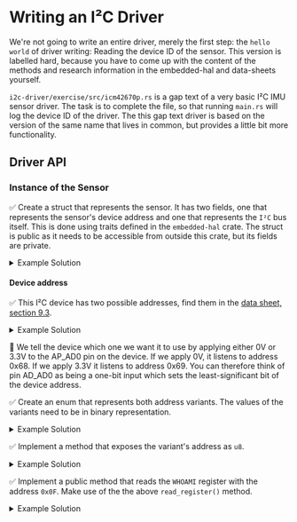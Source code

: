 # Writing an I²C Driver

We're not going to write an entire driver, merely the first step: the `hello world` of driver writing: Reading the device ID of the sensor. This version is labelled hard, because you have to come up with the content of the methods and research information in the embedded-hal and data-sheets yourself. 

`i2c-driver/exercise/src/icm42670p.rs` is a gap text of a very basic I²C IMU sensor driver. The task is to complete the file, so that running `main.rs` will log the device ID of the driver. The this gap text driver is based on the version of the same name that lives in common, but provides a little bit more functionality.

## Driver API

### Instance of the Sensor

 ✅ Create a struct that represents the sensor. It has two fields, one that represents the sensor's device address and one that represents the `I²C` bus itself. This is done using traits defined in the `embedded-hal` crate. The struct is public as it needs to be accessible from outside this crate, but its fields are private. 


<Details>
    <Summary>Example Solution</Summary>
```rust 
#[derive(Debug)]
pub struct ICM42670P<I2C> {
    /// The concrete I²C device implementation.
    i2c: I2C,

    /// Device address
    address: DeviceAddr,
}

```
</Details>


 ✅ Implement an instantiating method in the `impl` block. This method needs to be accessible from outside, so it's labelled `pub`. The method takes ownership of the I²C bus and creates an instance of the struct you defined earlier.

<Details>
    <Summary>Example Solution</Summary>
```rust
impl<I2C, E>ICM42670P<I2C>
where
    I2C: i2c::WriteRead<Error = E> + i2c::Write<Error = E>,
{
    /// Create a new instance of the ICM42670P.
    pub fn new(i2c: I2C, address: DeviceAddr) -> Result<Self, E> {

        let icm42670p = ICM42670P { i2c, address };

        Ok(icm42670p)
    }
// ...
```
</Details>




#### Device address

 ✅ This I²C device has two possible addresses, find them in the [data sheet, section 9.3](https://3cfeqx1hf82y3xcoull08ihx-wpengine.netdna-ssl.com/wp-content/uploads/2021/07/DS-000451-ICM-42670-P-v1.0.pdf). 
  
<Details>
    <Summary>Example Solution</Summary>

    AD0  0x68
    AD1  0x69
</Details>


🔎  We tell the device which one we want it to use by applying either 0V or 3.3V to the AP_AD0 pin on the device. If we apply 0V, it listens to address 0x68. If we apply 3.3V it listens to address 0x69. You can therefore think of pin AD_AD0 as being a one-bit input which sets the least-significant bit of the device address.


 ✅ Create an enum that represents both address variants. The values of the variants need to be in binary representation. 

<Details>
    <Summary>Example Solution</Summary>
```rust
pub enum DeviceAddr {

    /// 0x68
    AD0 = 0b110_1000,
    /// 0x69
    AD1 = 0b110_1001,
}
```
</Details>


### Registers

✅ Create an enum that represents the sensor's registers. Each variant has the register's address as value. For now you only need the WhoAmI register. Find its address in the data sheet. 

<Details>
    <Summary>Example Solution</Summary>
```rust
#[derive(Clone, Copy)]
pub enum Register {
    WhoAmI = 0x75,
}
```
</Details>

✅ Implement a method that exposes the variant's address as `u8`.

<Details>
    <Summary>Example Solution</Summary>
```rust
impl Register {
    fn address(&self) -> u8 {
        *self as u8
    }
}

```
</Details>


### read_register() and write_register()

✅ Check out the write and write_read function in the embedded-hal. Why is it `write_read` and not just `read`?
<<<<<<< HEAD

<Details>
    <Summary>Answer</Summary>
The reason for this lies in the characteristics of the I²C protocol: We first need to write a command over the I²C bus to specify which register we want to read from. 
</Details>

=======

<Details>
    <Summary>Answer</Summary>
The reason for this lies in the characteristics of the I²C protocol: We first need to write a command over the I²C bus to specify which register we want to read from. 
</Details>

>>>>>>> finish exercises

✅ Define a `read_register` and a `write_register` method for the sensor instance. Use methods provided by the `embedded-hal` crate. They serve as helpers for more specific methods and as an abstraction that is adapted to a sensor with 8-bit registers. This means that the data that is written, as well as the data that is read is an unsigned 8-bit integer. Helper methods can remain private as they don't need to be accessible from outside this crate. 

<Details>
    <Summary>Example Solution</Summary>
```rust
impl<I2C, E>ICM42670P<I2C>
where
    I2C: i2c::WriteRead<Error = E> + i2c::Write<Error = E>,
{    
    //...
    fn write_register(&mut self, register: Register, value: u8) -> Result<(), E> {
        let byte = value as u8;
        self.i2c
            .write(self.address as u8, &[register.address(), byte])
    }

    fn read_register(&mut self, register: Register) -> Result<u8, E> {
        let mut data = [0];
        self.i2c
            .write_read(self.address as u8, &[register.address()], &mut data)?;
        Ok(u8::from_le_bytes(data))
    }
}
```
</Details>


✅ Implement a public method that reads the `WHOAMI` register with the address `0x0F`. Make use of the the above `read_register()` method.

<Details>
    <Summary>Example Solution</Summary>
```rust
<<<<<<< HEAD
<<<<<<< HEAD
impl<I2C, E>ICM42670P<I2C>
=======
impl<I2C, E>IMC42670P<I2C>
>>>>>>> finish exercises
=======
impl<I2C, E>ICM42670P<I2C>
>>>>>>> correct sensor name
where
    I2C: i2c::WriteRead<Error = E> + i2c::Write<Error = E>,
{    
    //...
pub fn read_device_id_register(&mut self) -> Result<u16, E> {
        self.read_register(Register::WhoAmI)
    }

}
```
</Details>


✅ Optional: Implement further methods that add features to the driver. Check the [documentation](https://3cfeqx1hf82y3xcoull08ihx-wpengine.netdna-ssl.com/wp-content/uploads/2021/07/DS-000451-ICM-42670-P-v1.0.pdf) for the respective registers and their addresses. Some ideas:
    * switching the the gyroscope sensor or the accelerometer on
    * starting measurements
    * reading measurements

#### General info about how registers work

- Registers are small amounts of storage, immediately accessible by the processor. The registers on the sensor are 8 bits.
- They can be accessed by their address
- You can find [register maps](https://3cfeqx1hf82y3xcoull08ihx-wpengine.netdna-ssl.com/wp-content/uploads/2021/07/DS-000451-ICM-42670-P-v1.0.pdf) in the section 14.
- Returning a value with MSB and LSB is done by shifting MSB values, and OR LSB values.
```rust
let GYRO_DATA_X: i16 = ((GYRO_DATA_X1 as i16) << 8) | GYRO_DATA_X0 as i16;
```
(maybe from `from_be_bytes[GYRO_data_X1, GYRO_DATA_X2] is better)
- if you need hints and inspiration, you can check the icm42670p in the common/lib

